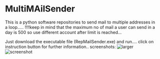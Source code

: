 # MultiMAilSender
This is a python software repositories to send mail to multiple addresses in a loop.....
!!!!keep in mind that  the maximum no of mail a user can send in a day is 500 so use
different  account after limit is reached... 

Just download the executable file (RepMailSender.exe) and run....
click on instruction button for further information..
screenshots:
![larger](https://user-images.githubusercontent.com/56015125/82143619-e5eeb780-9864-11ea-94c2-5b2741a94249.PNG)
![screenshot](https://user-images.githubusercontent.com/56015125/82143625-eab36b80-9864-11ea-9110-8efc65cea686.PNG)
